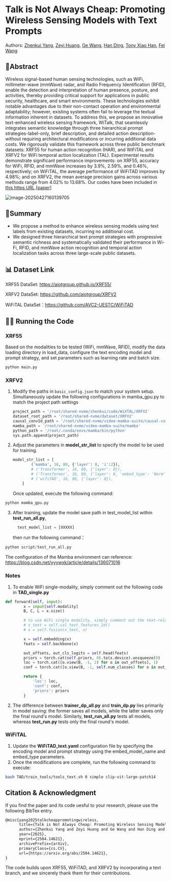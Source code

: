# Talk is Not Always Cheap: Promoting Wireless Sensing Models with Text Prompts

Authors: [Zhenkui Yang](https://arxiv.org/search/cs?searchtype=author&query=Yang,+Z), [Zeyi Huang](https://arxiv.org/search/cs?searchtype=author&query=Huang,+Z), [Ge Wang](https://arxiv.org/search/cs?searchtype=author&query=Wang,+G), [Han Ding](https://arxiv.org/search/cs?searchtype=author&query=Ding,+H), [Tony Xiao Han](https://arxiv.org/search/cs?searchtype=author&query=Han,+T+X), [Fei Wang](https://arxiv.org/search/cs?searchtype=author&query=Wang,+F)

## 📝Abstract

Wireless signal-based human sensing technologies, such as WiFi, millimeter-wave (mmWave) radar, and Radio Frequency Identification (RFID), enable the detection and interpretation of human presence, posture, and activities, thereby providing critical support for applications in public security, healthcare, and smart environments. These technologies exhibit notable advantages due to their non-contact operation and environmental adaptability; however, existing systems often fail to leverage the textual information inherent in datasets. To address this, we propose an innovative text-enhanced wireless sensing framework, WiTalk, that seamlessly integrates semantic knowledge through three hierarchical prompt strategies-label-only, brief description, and detailed action description-without requiring architectural modifications or incurring additional data costs. We rigorously validate this framework across three public benchmark datasets: XRF55 for human action recognition (HAR), and WiFiTAL and XRFV2 for WiFi temporal action localization (TAL). Experimental results demonstrate significant performance improvements: on XRF55, accuracy for WiFi, RFID, and mmWave increases by 3.9%, 2.59%, and 0.46%, respectively; on WiFiTAL, the average performance of WiFiTAD improves by 4.98%; and on XRFV2, the mean average precision gains across various methods range from 4.02% to 13.68%. Our codes have been included in [this https URL](https://github.com/yangzhenkui/WiTalk).[[paper](https://arxiv.org/abs/2504.14621)]

![image-20250427160139705](https://zkyang.oss-cn-hangzhou.aliyuncs.com/imgimage-20250427160139705.png)

## 🔖Summary

- We propose a method to enhance wireless sensing models using text labels from existing datasets, incurring no additional cost.
- We designed three hierarchical text prompt strategies with progressive semantic richness and systematically validated their performance in Wi-Fi, RFID, and mmWave action recognition and temporal action localization tasks across three large-scale public datasets.

## **📊** Dataset Link

XRF55 DataSet: https://aiotgroup.github.io/XRF55/

XRFV2 DataSet: https://github.com/aiotgroup/XRFV2

WiFiTAL DataSet：https://github.com/AVC2-UESTC/WiFiTAD

## 🏃‍♂️ Running the Code

### XRF55

Based on the modalities to be tested (WiFi, mmWave, RFID), modify the data loading directory in load_data, configure the text encoding model and prompt strategy, and set parameters such as learning rate and batch size.

```python
python main.py
```

### XRFV2

1. Modify the paths in `basic_config.json` to match your system setup. Simultaneously update the following configurations in mamba_gpu.py to match the project path settings

   ```python
   project_path = '/root/shared-nvme/zhenkui/code/WiXTAL/XRFV2'
   dataset_root_path = '/root/shared-nvme/dataset/XRFV2'
   causal_conv1d_path = '/root/shared-nvme/video-mamba-suite/causal-conv1d'
   mamba_path = '/root/shared-nvme/video-mamba-suite/mamba'
   python_path = '/root/.conda/envs/mamba/bin/python'
   sys.path.append(project_path)
   ```

2. Adjust the parameters in **model_str_list** to specify the model to be used for training. 

   ```python
   model_str_list = [
           ('mamba', 16, 80, {'layer': 8, 'i':2}),
           # ('Transformer', 16, 80, {'layer': 8}),
           # ('Transformer', 16, 80, {'layer': 8, 'embed_type': 'Norm'}),
           # ('wifiTAD', 16, 80, {'layer': 8}),
       ]
   ```

   Once updated, execute the following command:

```python
python mamba_gpu.py
```

3. After training, update the model save path in test_model_list within **test_run_all.py**, 

   ```python
     test_model_list = [XXXXX]
   ```

   then run the following command：

```python
python script/test_run_all.py
```

The configuration of the Mamba environment can reference: https://blog.csdn.net/yyywxk/article/details/136071016

### Notes

1. To enable WiFi single-modality, simply comment out the following code in **TAD_single.py**

```python
def forward(self, input):
        x = input[self.modality]
        B, C, L = x.size()

        # to use WiFi single modality, simply comment out the text-related code.
        # x_text = self.cal_text_features_2d()
        # x = self.fusion(x_text, x)

        x = self.embedding(x)
        feats = self.backbone(x)

        out_offsets, out_cls_logits = self.head(feats)
        priors = torch.cat(self.priors, 0).to(x.device).unsqueeze(0)
        loc = torch.cat([o.view(B, -1, 2) for o in out_offsets], 1)
        conf = torch.cat([o.view(B, -1, self.num_classes) for o in out_cls_logits], 1)

        return {
            'loc': loc,
            'conf': conf,
            'priors': priors 
        }
```

2. The difference between **trainer_dp_all.py** and **train_dp.py** lies primarily in model saving: the former saves all models, while the latter saves only the final round's model. Similarly, **test_run_all.py** tests all models, whereas **test_run.py** tests only the final round's model.

### WiFiTAL

1. Update the **WiFiTAD_text.yaml** configuration file by specifying the encoding model and prompt strategy using the embed_model_name and embed_type parameters.
2. Once the modifications are complete, run the following command to execute:

```sh
bash TAD/train_tools/tools_text.sh 0 simple clip-vit-large-patch14
```

## Citation & Acknowledgment

If you find the paper and its code uesful to your research, please use the following BibTex entry.

```latex
@misc{yang2025talkcheappromotingwireless,
      title={Talk is Not Always Cheap: Promoting Wireless Sensing Models with Text Prompts}, 
      author={Zhenkui Yang and Zeyi Huang and Ge Wang and Han Ding and Tony Xiao Han and Fei Wang},
      year={2025},
      eprint={2504.14621},
      archivePrefix={arXiv},
      primaryClass={cs.CV},
      url={https://arxiv.org/abs/2504.14621}, 
}
```

The code builds upon XRF55, WiFiTAD, and XRFV2 by incorporating a text branch, and we sincerely thank them for their contributions.
